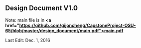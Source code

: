 <h2>Design Document V1.0</h2>

Note: main file is in <b><a href="https://github.com/gijoncheng/CapstoneProject-OSU-65/blob/master/design_document/main.pdf“>main.pdf</a></b>

Last Edit: Dec. 1, 2016
